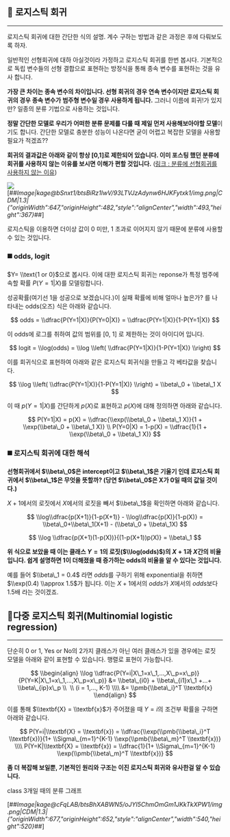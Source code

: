## 📌 로지스틱 회귀

---

로지스틱 회귀에 대한 간단한 식의 설명. 계수 구하는 방법과 같은 과정은 후에 다뤄보도록 하자.

일반적인 선형회귀에 대하 아실것이라 가정하고 로지스틱 회귀를 한번 봅시다. 기본적으로 독립 변수들의 선형 결합으로 표현하는 방정식을 통해 종속 변수를 표현하는 것을 유사 합니다.

**가장 큰 차이는 종속 변수의 차이입니다. 선형 회귀의 경우 연속 변수이지만 로지스틱 회귀의 경우 종속 변수가 범주형 변수일 경우 사용하게 됩니다.** 그러니 이름에 회귀!가 있지만? 일종의 분류 기법으로 사용하는 것입니다.

**정말 간단한 모델로 우리가 어떠한 분류 문제를 다룰 때 제일 먼저 사용해보아야할 모델**이기도 합니다. 간단한 모델로 충분한 성능이 나온다면 굳이 어렵고 복잡한 모델을 사용할 필요가 적겠죠??

**회귀의 결과값은 아래와 같이 항상 \[0,1\]로 제한되어 있습니다. 이미 포스팅 했던 분류에 회귀를 사용하지 않는 이유를 보시면 이해가 편할 것입니다.** ([링크 : 분류에 선형회귀를 사용하지 않는 이유](https://datanovice.tistory.com/entry/%EB%B6%84%EB%A5%98%EC%97%90-%EC%84%A0%ED%98%95%ED%9A%8C%EA%B7%80%EB%A5%BC-%EC%82%AC%EC%9A%A9%ED%95%98%EC%A7%80-%EC%95%8A%EB%8A%94-%EC%9D%B4%EC%9C%A0))

![](file://C:%5CUsers%5Catlsw%5CAppData%5CRoaming%5Cmarktext%5Cimages%5C2023-12-03-17-05-22-image.png?msec=1701590722571)[##_Image|kage@bSnxt1/btsBiRz1IwV/93LTVJzAdynw6HJKFytxk1/img.png|CDM|1.3|{"originWidth":647,"originHeight":482,"style":"alignCenter","width":493,"height":367}_##]

로지스틱을 이용하면 더이상 값이 0 미만, 1 초과로 이어지지 않기 때문에 분류에 사용할 수 있는 것입니다.

### ◼️ odds, logit

$Y= \\text{1 or 0}$으로 봅시다. 이에 대한 로지스틱 회귀는 reponse가 특정 범주에 속할 확률 $P(Y=1|X)$를 모델링합니다.

성공확률(여기선 1을 성공으로 보겠습니다.)이 실패 확률에 비해 얼마나 높은가? 를 나타내는 odds(오즈) 식은 아래와 같습니다.

$$  
odds = \\dfrac{P(Y=1|X)}{P(Y=0|X)} = \\dfrac{P(Y=1|X)}{1-P(Y=1|X)}  
$$

이 odds에 로그를 취하여 값의 범위를 \[0, 1\] 로 제한하는 것이 아이디어 입니다.

$$  
logit = \\log(odds) = \\log \\left( \\dfrac{P(Y=1|X)}{1-P(Y=1|X)} \\right)  
$$

이를 회귀식으로 표현하여 아래와 같은 로지스틱 회귀식을 만들고 각 베타값을 찾습니다.

$$  
\\log \\left( \\dfrac{P(Y=1|X)}{1-P(Y=1|X)} \\right) = \\beta\_0 + \\beta\_1 X  
$$

이 때 $p(Y=1|X)$를 간단하게 $p(X)$로 표현하고 $p(X)$에 대해 정의하면 아래와 같습니다.

$$  
P(Y=1|X) = p(X) = \\dfrac{\\exp(\\beta\_0 + \\beta\_1 X)}{1 + \\exp(\\beta\_0 + \\beta\_1 X)}  
\\ P(Y=0|X) = 1-p(X) = \\dfrac{1}{1 + \\exp(\\beta\_0 + \\beta\_1 X)}  
$$

### ◼️ 로지스틱 회귀에 대한 해석

**선형회귀에서 $\\beta\_0$은 intercept이고 $\\beta\_1$은 기울기 인데 로지스틱 회귀에서 $\\beta\_1$은 무엇을 뜻할까? (당연 $\\beta\_0$은 X가 0일 때의 값일 것이다.)**

$X+1$에서의 로짓에서 $X$에서의 로짓을 빼서 $\\beta\_1$을 확인하면 아래와 같습니다.

$$  
\\log\\dfrac{p(X+1)}{1-p(X+1)} - \\log\\dfrac{p(X)}{1-p(X)} = \\beta\_0+\\beta\_1(X+1) - (\\beta\_0 + \\beta\_1X)  
$$

$$  
\\log \\dfrac{p(X+1)(1-p(X))}{(1-p(X+1))p(X)} = \\beta\_1  
$$

**위 식으로 보았을 때 이는 클래스 $Y=1$의 로짓($\\log(odds)$)의 $X+1$과 $X$간의 비율입니다. 쉽게 설명하면 1이 더해졌을 때 증가하는 odds의 비율을 알 수 있다는 것입니다.**

예를 들어 $\\beta\_1 = 0.4$ 라면 $odds$를 구하기 위해 exponential을 취하면 $\\exp(0.4) \\approx 1.5$가 됩니다. 이는 $X+1$에서의 $odds$가 $X$에서의 $odds$보다 1.5배 라는 것이겠죠.

## 📌다중 로지스틱 회귀(Multinomial logistic regression)

---

단순히 0 or 1, Yes or No의 2가지 클래스가 아닌 여러 클래스가 있을 경우에는 로짓 모델을 아래와 같이 표현할 수 있습니다. 행렬로 표현이 가능합니다.

$$  
\\begin{align}  
\\log \\dfrac{P(Y=i|X\_1=x\_1,...,X\_p=x\_p)}{P(Y=K|X\_1=x\_1,...,X\_p=x\_p)} &= \\beta\_{i0} + \\beta\_{i1}x\_1 +...+ \\beta\_{ip}x\_p \\  \\ (i = 1,..., K-1) \\\\ &= \\pmb{\\beta\_i}^T \\textbf{x}  
\\end{align}  
$$

이를 통해 $\\textbf{X} = \\textbf{x}$가 주어졌을 때 $Y=i$의 조건부 확률을 구하면 아래와 같습니다.

$$  
P(Y=i|\\textbf{X} = \\textbf{x}) = \\dfrac{\\exp(\\pmb{\\beta\_i}^T \\textbf{x})}{1+ \\Sigma\_{m=1}^{K-1} \\exp(\\pmb{\\beta\_m}^T \\textbf{x})}  
\\\\ P(Y=K|\\textbf{X} = \\textbf{x}) = \\dfrac{1}{1+ \\Sigma\_{m=1}^{K-1} \\exp(\\pmb{\\beta\_m}^T \\textbf{x})}  
$$

**좀 더 복잡해 보일뿐, 기본적인 원리와 구조는 이진 로지스틱 회귀와 유사한걸 알 수 있습니다.**

class 3개일 때의 분류 그래프

[##_Image|kage@cFqLAB/btsBhXABWN5/oJYI5ChmOmGm1JKkTkXPW1/img.png|CDM|1.3|{"originWidth":677,"originHeight":652,"style":"alignCenter","width":540,"height":520}_##]

